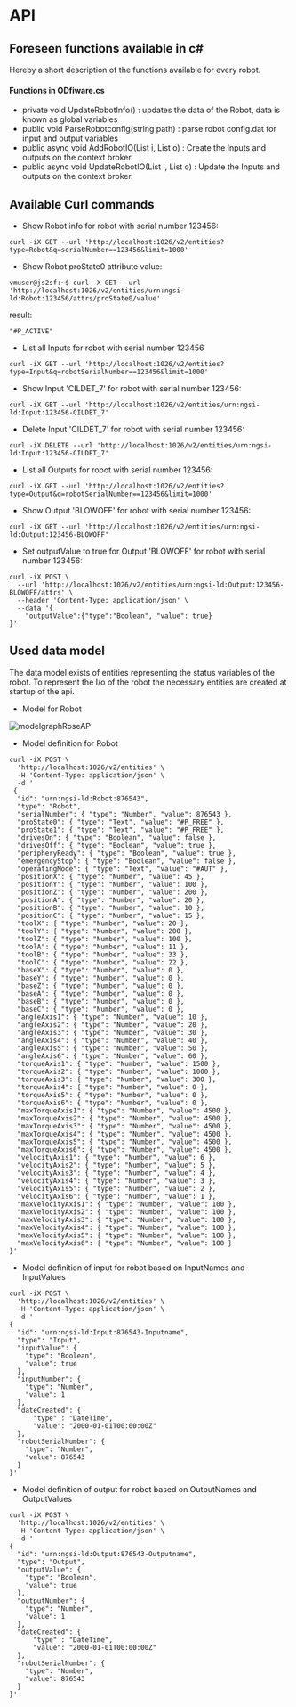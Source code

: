 # API

## Foreseen functions available in c#

Hereby a short description of the functions available for every robot. 
#### Functions in ODfiware.cs

- private void UpdateRobotInfo() : updates the data of the Robot, data is known as global variables
- public void ParseRobotconfig(string path) : parse robot config.dat for input and output variables
- public async void AddRobotIO(List<RobotInput> i, List<RobotOutput> o) : Create the Inputs and outputs on the context broker.
- public async void UpdateRobotIO(List<RobotInput> i, List<RobotOutput> o) : Update the Inputs and outputs on the context broker.

## Available Curl commands

- Show Robot info for robot  with serial number 123456:
```
curl -iX GET --url 'http://localhost:1026/v2/entities?type=Robot&q=serialNumber==123456&limit=1000'
```
- Show Robot proState0 attribute value:
```
vmuser@js2sf:~$ curl -X GET --url 'http://localhost:1026/v2/entities/urn:ngsi-ld:Robot:123456/attrs/proState0/value'
```
result:
```
"#P_ACTIVE"
```
- List all Inputs for robot with serial number 123456
```
curl -iX GET --url 'http://localhost:1026/v2/entities?type=Input&q=robotSerialNumber==123456&limit=1000'
```
- Show Input 'CILDET_7' for robot with serial number 123456:
```
curl -iX GET --url 'http://localhost:1026/v2/entities/urn:ngsi-ld:Input:123456-CILDET_7'
```
- Delete Input 'CILDET_7' for robot with serial number 123456:
```
curl -iX DELETE --url 'http://localhost:1026/v2/entities/urn:ngsi-ld:Input:123456-CILDET_7'
```
- List all Outputs for robot with serial number 123456:
```
curl -iX GET --url 'http://localhost:1026/v2/entities?type=Output&q=robotSerialNumber==123456&limit=1000'
```
- Show Output 'BLOWOFF' for robot with serial number 123456:
```
curl -iX GET --url 'http://localhost:1026/v2/entities/urn:ngsi-ld:Output:123456-BLOWOFF'
```
- Set outputValue to true for  Output 'BLOWOFF' for robot with serial number 123456:
```
curl -iX POST \
  --url 'http://localhost:1026/v2/entities/urn:ngsi-ld:Output:123456-BLOWOFF/attrs' \
  --header 'Content-Type: application/json' \
  --data '{
    "outputValue":{"type":"Boolean", "value": true}
}'
```

## Used data model

The data model exists of entities representing the status variables of the robot. To represent the I/o of the robot the necessary entities are created at startup of the api.

- Model for Robot

![modelgraphRoseAP](images/modelgraphRoseAP.png)

- Model definition for Robot

```
curl -iX POST \
  'http://localhost:1026/v2/entities' \
  -H 'Content-Type: application/json' \
  -d '
 {
  "id": "urn:ngsi-ld:Robot:876543",
  "type": "Robot",
  "serialNumber": { "type": "Number", "value": 876543 },
  "proState0": { "type": "Text", "value": "#P_FREE" },
  "proState1": { "type": "Text", "value": "#P_FREE" },
  "drivesOn": { "type": "Boolean", "value": false },
  "drivesOff": { "type": "Boolean", "value": true },
  "peripheryReady": { "type": "Boolean", "value": true },
  "emergencyStop": { "type": "Boolean", "value": false },
  "operatingMode": { "type": "Text", "value": "#AUT" },
  "positionX": { "type": "Number", "value": 45 },
  "positionY": { "type": "Number", "value": 100 },
  "positionZ": { "type": "Number", "value": 200 },
  "positionA": { "type": "Number", "value": 20 },
  "positionB": { "type": "Number", "value": 10 },
  "positionC": { "type": "Number", "value": 15 },
  "toolX": { "type": "Number", "value": 20 },
  "toolY": { "type": "Number", "value": 200 },
  "toolZ": { "type": "Number", "value": 100 },
  "toolA": { "type": "Number", "value": 11 },
  "toolB": { "type": "Number", "value": 33 },
  "toolC": { "type": "Number", "value": 22 },
  "baseX": { "type": "Number", "value": 0 },
  "baseY": { "type": "Number", "value": 0 },
  "baseZ": { "type": "Number", "value": 0 },
  "baseA": { "type": "Number", "value": 0 },
  "baseB": { "type": "Number", "value": 0 },
  "baseC": { "type": "Number", "value": 0 },
  "angleAxis1": { "type": "Number", "value": 10 },
  "angleAxis2": { "type": "Number", "value": 20 },
  "angleAxis3": { "type": "Number", "value": 30 },
  "angleAxis4": { "type": "Number", "value": 40 },
  "angleAxis5": { "type": "Number", "value": 50 },
  "angleAxis6": { "type": "Number", "value": 60 },
  "torqueAxis1": { "type": "Number", "value": 1500 },
  "torqueAxis2": { "type": "Number", "value": 1000 },
  "torqueAxis3": { "type": "Number", "value": 300 },
  "torqueAxis4": { "type": "Number", "value": 0 },
  "torqueAxis5": { "type": "Number", "value": 0 },
  "torqueAxis6": { "type": "Number", "value": 0 },
  "maxTorqueAxis1": { "type": "Number", "value": 4500 },
  "maxTorqueAxis2": { "type": "Number", "value": 4500 },
  "maxTorqueAxis3": { "type": "Number", "value": 4500 },
  "maxTorqueAxis4": { "type": "Number", "value": 4500 },
  "maxTorqueAxis5": { "type": "Number", "value": 4500 },
  "maxTorqueAxis6": { "type": "Number", "value": 4500 },
  "velocityAxis1": { "type": "Number", "value": 6 },
  "velocityAxis2": { "type": "Number", "value": 5 },
  "velocityAxis3": { "type": "Number", "value": 4 },
  "velocityAxis4": { "type": "Number", "value": 3 },
  "velocityAxis5": { "type": "Number", "value": 2 },
  "velocityAxis6": { "type": "Number", "value": 1 },
  "maxVelocityAxis1": { "type": "Number", "value": 100 },
  "maxVelocityAxis2": { "type": "Number", "value": 100 },
  "maxVelocityAxis3": { "type": "Number", "value": 100 },
  "maxVelocityAxis4": { "type": "Number", "value": 100 },
  "maxVelocityAxis5": { "type": "Number", "value": 100 },
  "maxVelocityAxis6": { "type": "Number", "value": 100 }
}'
```

- Model definition of input for robot based on InputNames and InputValues
```
curl -iX POST \
  'http://localhost:1026/v2/entities' \
  -H 'Content-Type: application/json' \
  -d '
{
  "id": "urn:ngsi-ld:Input:876543-Inputname",
  "type": "Input",
  "inputValue": {
    "type": "Boolean",
    "value": true
  },
  "inputNumber": {
    "type": "Number",
    "value": 1
  },
  "dateCreated": {
      "type" : "DateTime",
      "value": "2000-01-01T00:00:00Z"
  },
  "robotSerialNumber": {
    "type": "Number",
    "value": 876543
  }
}'
```
- Model definition of output for robot  based on OutputNames and OutputValues
```
curl -iX POST \
  'http://localhost:1026/v2/entities' \
  -H 'Content-Type: application/json' \
  -d '
{
  "id": "urn:ngsi-ld:Output:876543-Outputname",
  "type": "Output",
  "outputValue": {
    "type": "Boolean",
    "value": true
  },
  "outputNumber": {
    "type": "Number",
    "value": 1
  },
  "dateCreated": {
      "type" : "DateTime",
      "value": "2000-01-01T00:00:00Z"
  },
  "robotSerialNumber": {
    "type": "Number",
    "value": 876543
  }
}'
```
